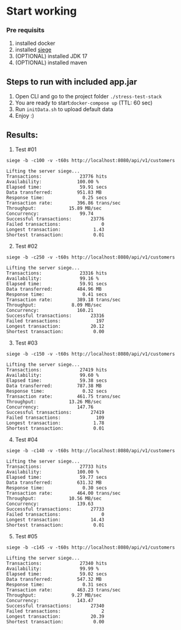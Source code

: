 # Start working

### Pre requisits 

1. installed docker
2. installed [siege](https://github.com/JoeDog/siege)
3. (OPTIONAL) installed JDK 17
4. (OPTIONAL) installed maven

## Steps to run with included app.jar

1. Open CLI and go to the project folder `./stress-test-stack`
2. You are ready to start:`docker-compose up` (TTL: 60 sec)
3. Run `initData.sh` to upload default data
2. Enjoy :)

## Results:

1. Test #01

`siege -b -c100 -v -t60s http://localhost:8080/api/v1/customers`

```shell
Lifting the server siege...
Transactions:		       23776 hits
Availability:		      100.00 %
Elapsed time:		       59.91 secs
Data transferred:	      951.83 MB
Response time:		        0.25 secs
Transaction rate:	      396.86 trans/sec
Throughput:		       15.89 MB/sec
Concurrency:		       99.74
Successful transactions:       23776
Failed transactions:	           0
Longest transaction:	        1.43
Shortest transaction:	        0.01
```

2. Test #02

`siege -b -c250 -v -t60s http://localhost:8080/api/v1/customers`

```shell
Lifting the server siege...
Transactions:		       23316 hits
Availability:		       99.16 %
Elapsed time:		       59.91 secs
Data transferred:	      484.96 MB
Response time:		        0.41 secs
Transaction rate:	      389.18 trans/sec
Throughput:		        8.09 MB/sec
Concurrency:		      160.21
Successful transactions:       23316
Failed transactions:	         197
Longest transaction:	       20.12
Shortest transaction:	        0.00
```

3. Test #03

`siege -b -c150 -v -t60s http://localhost:8080/api/v1/customers`

```shell
Lifting the server siege...
Transactions:		       27419 hits
Availability:		       99.60 %
Elapsed time:		       59.38 secs
Data transferred:	      787.38 MB
Response time:		        0.32 secs
Transaction rate:	      461.75 trans/sec
Throughput:		       13.26 MB/sec
Concurrency:		      147.76
Successful transactions:       27419
Failed transactions:	         109
Longest transaction:	        1.78
Shortest transaction:	        0.01
```

4. Test #04

`siege -b -c140 -v -t60s http://localhost:8080/api/v1/customers`

```shell
Lifting the server siege...
Transactions:		       27733 hits
Availability:		      100.00 %
Elapsed time:		       59.77 secs
Data transferred:	      631.32 MB
Response time:		        0.30 secs
Transaction rate:	      464.00 trans/sec
Throughput:		       10.56 MB/sec
Concurrency:		      139.63
Successful transactions:       27733
Failed transactions:	           0
Longest transaction:	       14.43
Shortest transaction:	        0.01
```

5. Test #05

`siege -b -c145 -v -t60s http://localhost:8080/api/v1/customers`

```shell
Lifting the server siege...
Transactions:		       27340 hits
Availability:		       99.99 %
Elapsed time:		       59.02 secs
Data transferred:	      547.32 MB
Response time:		        0.31 secs
Transaction rate:	      463.23 trans/sec
Throughput:		        9.27 MB/sec
Concurrency:		      143.47
Successful transactions:       27340
Failed transactions:	           2
Longest transaction:	       20.39
Shortest transaction:	        0.00
```
